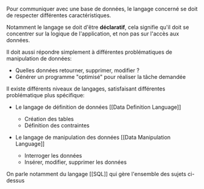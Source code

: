 Pour communiquer avec une base de données, le langage concerné se doit de respecter différentes caractéristiques.

Notamment le langage se doit d'être **déclaratif**, cela signifie qu'il doit se concentrer sur la logique de l'application, et non pas sur l'accès aux données.

Il doit aussi répondre simplement à différentes problématiques de manipulation de données:

- Quelles données retourner, supprimer, modifier ?
- Générer un programme "optimisé" pour réaliser la tâche demandée

Il existe différents niveaux de langages, satisfaisant différentes 
problématique plus spécifique:

- Le langage de définition de données [[Data Definition Language]]
	- Création des tables
	- Définition des contraintes

- Le langage de manipulation des données [[Data Manipulation Language]]
	- Interroger les données
	- Insérer, modifier, supprimer les données

On parle notamment du langage [[SQL]] qui gère l'ensemble des sujets ci-dessus